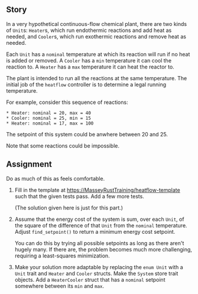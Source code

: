 ## Story

In a very hypothetical continuous-flow chemical plant, there
are two kinds of `Unit`s: `Heater`s, which run endothermic
reactions and add heat as needed, and `Cooler`s, which run
exothermic reactions and remove heat as needed.

Each `Unit` has a `nominal` temperature at which its
reaction will run if no heat is added or removed. A `Cooler`
has a `min` temperature it can cool the reaction to. A
`Heater` has a `max` temperature it can heat the reactor to.

The plant is intended to run all the reactions at the same
temperature. The initial job of the `heatflow` controller is
to determine a legal running temperature.

For example, consider this sequence of reactions:

    * Heater: nominal = 20, max = 40
    * Cooler: nominal = 25, min = 15
    * Heater: nominal = 17, max = 100

The setpoint of this system could be anwhere between 20 and
25.

Note that some reactions could be impossible.

## Assignment

Do as much of this as feels comfortable.

1. Fill in the template at
   <https://MasseyRustTraining/heatflow-template> such that the
   given tests pass. Add a few more tests.
   
   (The solution given here is just for this part.)

2. Assume that the energy cost of the system is sum, over
   each `Unit`, of the square of the difference of that
   `Unit` from the `nominal` temperature. Adjust
   `find_setpoint()` to return a minimum energy cost
   setpoint.

   You can do this by trying all possible setpoints as long
   as there aren't hugely many. If there are, the problem
   becomes much more challenging, requiring a least-squares
   minimization.

3. Make your solution more adaptable by replacing the `enum
   Unit` with a `Unit` trait and `Heater` and `Cooler`
   structs. Make the `System` store trait objects. Add a
   `HeaterCooler` struct that has a `nominal` setpoint
   somewhere between its `min` and `max`.
